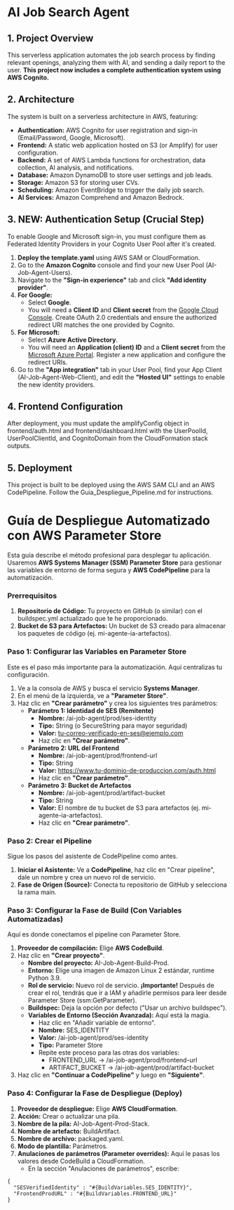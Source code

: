 # **AI Job Search Agent**

## **1\. Project Overview**

This serverless application automates the job search process by finding relevant openings, analyzing them with AI, and sending a daily report to the user. **This project now includes a complete authentication system using AWS Cognito.**

## **2\. Architecture**

The system is built on a serverless architecture in AWS, featuring:

* **Authentication:** AWS Cognito for user registration and sign-in (Email/Password, Google, Microsoft).  
* **Frontend:** A static web application hosted on S3 (or Amplify) for user configuration.  
* **Backend:** A set of AWS Lambda functions for orchestration, data collection, AI analysis, and notifications.  
* **Database:** Amazon DynamoDB to store user settings and job leads.  
* **Storage:** Amazon S3 for storing user CVs.  
* **Scheduling:** Amazon EventBridge to trigger the daily job search.  
* **AI Services:** Amazon Comprehend and Amazon Bedrock.

## **3\. NEW: Authentication Setup (Crucial Step)**

To enable Google and Microsoft sign-in, you must configure them as Federated Identity Providers in your Cognito User Pool after it's created.

1. **Deploy the template.yaml** using AWS SAM or CloudFormation.  
2. Go to the **Amazon Cognito** console and find your new User Pool (AI-Job-Agent-Users).  
3. Navigate to the **"Sign-in experience"** tab and click **"Add identity provider"**.  
4. **For Google:**  
   * Select **Google**.  
   * You will need a **Client ID** and **Client secret** from the [Google Cloud Console](https://console.cloud.google.com/apis/credentials). Create OAuth 2.0 credentials and ensure the authorized redirect URI matches the one provided by Cognito.  
5. **For Microsoft:**  
   * Select **Azure Active Directory**.  
   * You will need an **Application (client) ID** and a **Client secret** from the [Microsoft Azure Portal](https://www.google.com/search?q=https://portal.azure.com/). Register a new application and configure the redirect URIs.  
6. Go to the **"App integration"** tab in your User Pool, find your App Client (AI-Job-Agent-Web-Client), and edit the **"Hosted UI"** settings to enable the new identity providers.

## **4\. Frontend Configuration**

After deployment, you must update the amplifyConfig object in frontend/auth.html and frontend/dashboard.html with the UserPoolId, UserPoolClientId, and CognitoDomain from the CloudFormation stack outputs.

## **5\. Deployment**

This project is built to be deployed using the AWS SAM CLI and an AWS CodePipeline. Follow the Guia\_Despliegue\_Pipeline.md for instructions.



# **Guía de Despliegue Automatizado con AWS Parameter Store**

Esta guía describe el método profesional para desplegar tu aplicación. Usaremos **AWS Systems Manager (SSM) Parameter Store** para gestionar las variables de entorno de forma segura y **AWS CodePipeline** para la automatización.

### **Prerrequisitos**

1. **Repositorio de Código:** Tu proyecto en GitHub (o similar) con el buildspec.yml actualizado que te he proporcionado.  
2. **Bucket de S3 para Artefactos:** Un bucket de S3 creado para almacenar los paquetes de código (ej. mi-agente-ia-artefactos).

### **Paso 1: Configurar las Variables en Parameter Store**

Este es el paso más importante para la automatización. Aquí centralizas tu configuración.

1. Ve a la consola de AWS y busca el servicio **Systems Manager**.  
2. En el menú de la izquierda, ve a **"Parameter Store"**.  
3. Haz clic en **"Crear parámetro"** y crea los siguientes tres parámetros:  
   * **Parámetro 1: Identidad de SES (Remitente)**  
     * **Nombre:** /ai-job-agent/prod/ses-identity  
     * **Tipo:** String (o SecureString para mayor seguridad)  
     * **Valor:** tu-correo-verificado-en-ses@ejemplo.com  
     * Haz clic en **"Crear parámetro"**.  
   * **Parámetro 2: URL del Frontend**  
     * **Nombre:** /ai-job-agent/prod/frontend-url  
     * **Tipo:** String  
     * **Valor:** https://www.tu-dominio-de-produccion.com/auth.html  
     * Haz clic en **"Crear parámetro"**.  
   * **Parámetro 3: Bucket de Artefactos**  
     * **Nombre:** /ai-job-agent/prod/artifact-bucket  
     * **Tipo:** String  
     * **Valor:** El nombre de tu bucket de S3 para artefactos (ej. mi-agente-ia-artefactos).  
     * Haz clic en **"Crear parámetro"**.

### **Paso 2: Crear el Pipeline**

Sigue los pasos del asistente de CodePipeline como antes.

1. **Iniciar el Asistente:** Ve a **CodePipeline**, haz clic en "Crear pipeline", dale un nombre y crea un nuevo rol de servicio.  
2. **Fase de Origen (Source):** Conecta tu repositorio de GitHub y selecciona la rama main.

### **Paso 3: Configurar la Fase de Build (Con Variables Automatizadas)**

Aquí es donde conectamos el pipeline con Parameter Store.

1. **Proveedor de compilación:** Elige **AWS CodeBuild**.  
2. Haz clic en **"Crear proyecto"**.  
   * **Nombre del proyecto:** AI-Job-Agent-Build-Prod.  
   * **Entorno:** Elige una imagen de Amazon Linux 2 estándar, runtime Python 3.9.  
   * **Rol de servicio:** Nuevo rol de servicio. **¡Importante\!** Después de crear el rol, tendrás que ir a IAM y añadirle permisos para leer desde Parameter Store (ssm:GetParameter).  
   * **Buildspec:** Deja la opción por defecto ("Usar un archivo buildspec").  
   * **Variables de Entorno (Sección Avanzada):** Aquí está la magia.  
     * Haz clic en "Añadir variable de entorno".  
     * **Nombre:** SES\_IDENTITY  
     * **Valor:** /ai-job-agent/prod/ses-identity  
     * **Tipo:** Parameter Store  
     * Repite este proceso para las otras dos variables:  
       * FRONTEND\_URL \-\> /ai-job-agent/prod/frontend-url  
       * ARTIFACT\_BUCKET \-\> /ai-job-agent/prod/artifact-bucket  
3. Haz clic en **"Continuar a CodePipeline"** y luego en **"Siguiente"**.

### **Paso 4: Configurar la Fase de Despliegue (Deploy)**

1. **Proveedor de despliegue:** Elige **AWS CloudFormation**.  
2. **Acción:** Crear o actualizar una pila.  
3. **Nombre de la pila:** AI-Job-Agent-Prod-Stack.  
4. **Nombre de artefacto:** BuildArtifact.  
5. **Nombre de archivo:** packaged.yaml.  
6. **Modo de plantilla:** Parámetros.  
7. **Anulaciones de parámetros (Parameter overrides):** Aquí le pasas los valores desde CodeBuild a CloudFormation.  
   * En la sección "Anulaciones de parámetros", escribe:

```
{
  "SESVerifiedIdentity" : "#{BuildVariables.SES_IDENTITY}",
  "FrontendProdURL" : "#{BuildVariables.FRONTEND_URL}"
}
```
